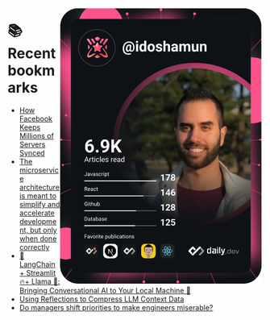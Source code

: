 <a href="https://app.daily.dev/idoshamun"><img src="https://raw.githubusercontent.com/idoshamun/idoshamun/devcard/devcard.svg" align='right' width="400" alt="Ido Shamun's Dev Card"/></a>

# 📚 Recent bookmarks
<!-- BOOKMARKS:START -->
- [How Facebook Keeps Millions of Servers Synced](https://app.daily.dev/posts/1Ho2pWUIH?utm_source=rss&utm_medium=bookmarks&utm_campaign=28849d86070e4c099c877ab6837c61f0)
- [The microservice architecture is meant to simplify and accelerate development, but only when done correctly](https://app.daily.dev/posts/VDxO0XXjk?utm_source=rss&utm_medium=bookmarks&utm_campaign=28849d86070e4c099c877ab6837c61f0)
- [🦜️ LangChain + Streamlit🔥+ Llama 🦙: Bringing Conversational AI to Your Local Machine 🤯](https://app.daily.dev/posts/TzvaCdu3H?utm_source=rss&utm_medium=bookmarks&utm_campaign=28849d86070e4c099c877ab6837c61f0)
- [Using Reflections to Compress LLM Context Data](https://app.daily.dev/posts/e7yPq0F1c?utm_source=rss&utm_medium=bookmarks&utm_campaign=28849d86070e4c099c877ab6837c61f0)
- [Do managers shift priorities to make engineers miserable?](https://app.daily.dev/posts/ihZYCsMnH?utm_source=rss&utm_medium=bookmarks&utm_campaign=28849d86070e4c099c877ab6837c61f0)
<!-- BOOKMARKS:END -->
